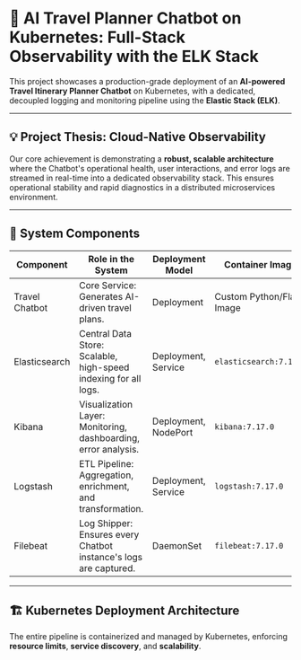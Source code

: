 # 🤖 AI Travel Planner Chatbot on Kubernetes: Full-Stack Observability with the ELK Stack

This project showcases a production-grade deployment of an **AI-powered Travel Itinerary Planner Chatbot** on Kubernetes, with a dedicated, decoupled logging and monitoring pipeline using the **Elastic Stack (ELK)**.

---

## 💡 Project Thesis: Cloud-Native Observability

Our core achievement is demonstrating a **robust, scalable architecture** where the Chatbot's operational health, user interactions, and error logs are streamed in real-time into a dedicated observability stack. This ensures operational stability and rapid diagnostics in a distributed microservices environment.

---

## 🧩 System Components

| Component       | Role in the System                                                | Deployment Model         | Container Image                   |
|-----------------|-----------------------------------------------------------------|------------------------|----------------------------------|
| Travel Chatbot  | Core Service: Generates AI-driven travel plans.                 | Deployment             | Custom Python/Flask Image        |
| Elasticsearch   | Central Data Store: Scalable, high-speed indexing for all logs. | Deployment, Service    | `elasticsearch:7.17.0`           |
| Kibana          | Visualization Layer: Monitoring, dashboarding, error analysis. | Deployment, NodePort   | `kibana:7.17.0`                  |
| Logstash        | ETL Pipeline: Aggregation, enrichment, and transformation.     | Deployment, Service    | `logstash:7.17.0`                |
| Filebeat        | Log Shipper: Ensures every Chatbot instance's logs are captured.| DaemonSet             | `filebeat:7.17.0`                |

---

## 🏗️ Kubernetes Deployment Architecture

The entire pipeline is containerized and managed by Kubernetes, enforcing **resource limits**, **service discovery**, and **scalability**.
